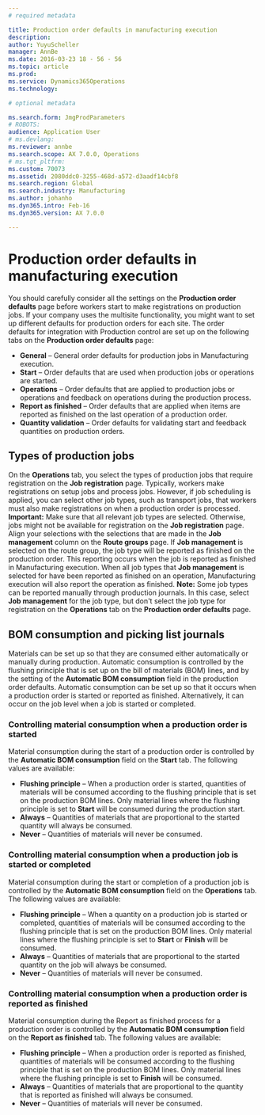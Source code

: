 ```yaml
---
# required metadata

title: Production order defaults in manufacturing execution
description: 
author: YuyuScheller
manager: AnnBe
ms.date: 2016-03-23 18 - 56 - 56
ms.topic: article
ms.prod: 
ms.service: Dynamics365Operations
ms.technology: 

# optional metadata

ms.search.form: JmgProdParameters
# ROBOTS: 
audience: Application User
# ms.devlang: 
ms.reviewer: annbe
ms.search.scope: AX 7.0.0, Operations
# ms.tgt_pltfrm: 
ms.custom: 70073
ms.assetid: 2080ddc0-3255-468d-a572-d3aadf14cbf8
ms.search.region: Global
ms.search.industry: Manufacturing
ms.author: johanho
ms.dyn365.intro: Feb-16
ms.dyn365.version: AX 7.0.0

---
```


# Production order defaults in manufacturing execution



You should carefully consider all the settings on the **Production order defaults** page before workers start to make registrations on production jobs. If your company uses the multisite functionality, you might want to set up different defaults for production orders for each site. The order defaults for integration with Production control are set up on the following tabs on the **Production order defaults** page:

-   **General** – General order defaults for production jobs in Manufacturing execution.
-   **Start** – Order defaults that are used when production jobs or operations are started.
-   **Operations** – Order defaults that are applied to production jobs or operations and feedback on operations during the production process.
-   **Report as finished** – Order defaults that are applied when items are reported as finished on the last operation of a production order.
-   **Quantity validation** – Order defaults for validating start and feedback quantities on production orders.

## Types of production jobs
On the **Operations** tab, you select the types of production jobs that require registration on the **Job registration** page. Typically, workers make registrations on setup jobs and process jobs. However, if job scheduling is applied, you can select other job types, such as transport jobs, that workers must also make registrations on when a production order is processed. **Important:** Make sure that all relevant job types are selected. Otherwise, jobs might not be available for registration on the **Job registration** page. Align your selections with the selections that are made in the **Job management** column on the **Route groups** page. If **Job management** is selected on the route group, the job type will be reported as finished on the production order. This reporting occurs when the job is reported as finished in Manufacturing execution. When all job types that **Job management** is selected for have been reported as finished on an operation, Manufacturing execution will also report the operation as finished. **Note:** Some job types can be reported manually through production journals. In this case, select **Job management** for the job type, but don't select the job type for registration on the **Operations** tab on the **Production order defaults** page.

## BOM consumption and picking list journals
Materials can be set up so that they are consumed either automatically or manually during production. Automatic consumption is controlled by the flushing principle that is set up on the bill of materials (BOM) lines, and by the setting of the **Automatic BOM consumption** field in the production order defaults. Automatic consumption can be set up so that it occurs when a production order is started or reported as finished. Alternatively, it can occur on the job level when a job is started or completed.

### Controlling material consumption when a production order is started

Material consumption during the start of a production order is controlled by the **Automatic BOM consumption** field on the **Start** tab. The following values are available:

-   **Flushing principle** – When a production order is started, quantities of materials will be consumed according to the flushing principle that is set on the production BOM lines. Only material lines where the flushing principle is set to **Start** will be consumed during the production start.
-   **Always** – Quantities of materials that are proportional to the started quantity will always be consumed.
-   **Never** – Quantities of materials will never be consumed.

### Controlling material consumption when a production job is started or completed

Material consumption during the start or completion of a production job is controlled by the **Automatic BOM consumption** field on the **Operations** tab. The following values are available:

-   **Flushing principle** – When a quantity on a production job is started or completed, quantities of materials will be consumed according to the flushing principle that is set on the production BOM lines. Only material lines where the flushing principle is set to **Start** or **Finish** will be consumed.
-   **Always** – Quantities of materials that are proportional to the started quantity on the job will always be consumed.
-   **Never** – Quantities of materials will never be consumed.

### Controlling material consumption when a production order is reported as finished

Material consumption during the Report as finished process for a production order is controlled by the **Automatic BOM consumption** field on the **Report as finished** tab. The following values are available:

-   **Flushing principle** – When a production order is reported as finished, quantities of materials will be consumed according to the flushing principle that is set on the production BOM lines. Only material lines where the flushing principle is set to **Finish** will be consumed.
-   **Always** – Quantities of materials that are proportional to the quantity that is reported as finished will always be consumed.
-   **Never** – Quantities of materials will never be consumed.


